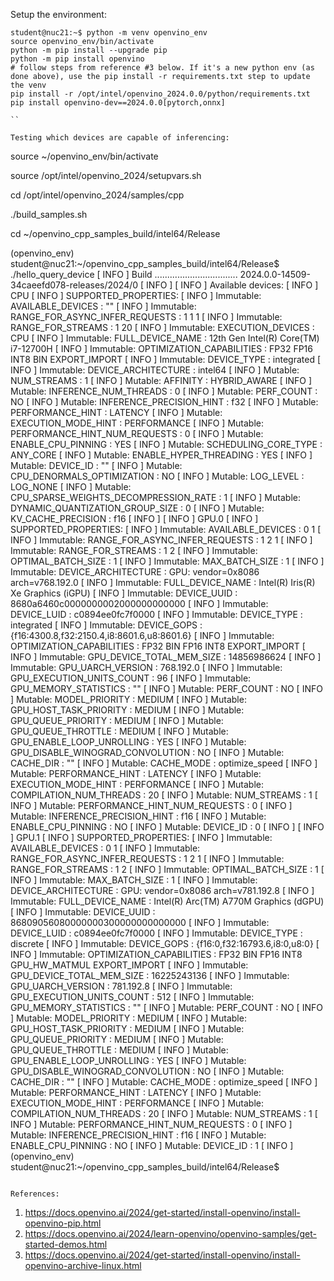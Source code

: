 Setup the environment:

```
student@nuc21:~$ python -m venv openvino_env
source openvino_env/bin/activate
python -m pip install --upgrade pip
python -m pip install openvino
# follow steps from reference #3 below. If it's a new python env (as done above), use the pip install -r requirements.txt step to update the venv
pip install -r /opt/intel/openvino_2024.0.0/python/requirements.txt
pip install openvino-dev==2024.0.0[pytorch,onnx]

``

Testing which devices are capable of inferencing:
```
source ~/openvino_env/bin/activate

source /opt/intel/openvino_2024/setupvars.sh

cd /opt/intel/openvino_2024/samples/cpp

./build_samples.sh

cd ~/openvino_cpp_samples_build/intel64/Release

(openvino_env) student@nuc21:~/openvino_cpp_samples_build/intel64/Release$ ./hello_query_device
[ INFO ] Build ................................. 2024.0.0-14509-34caeefd078-releases/2024/0
[ INFO ]
[ INFO ] Available devices:
[ INFO ] CPU
[ INFO ]        SUPPORTED_PROPERTIES:
[ INFO ]                Immutable: AVAILABLE_DEVICES : ""
[ INFO ]                Immutable: RANGE_FOR_ASYNC_INFER_REQUESTS : 1 1 1
[ INFO ]                Immutable: RANGE_FOR_STREAMS : 1 20
[ INFO ]                Immutable: EXECUTION_DEVICES : CPU
[ INFO ]                Immutable: FULL_DEVICE_NAME : 12th Gen Intel(R) Core(TM) i7-12700H
[ INFO ]                Immutable: OPTIMIZATION_CAPABILITIES : FP32 FP16 INT8 BIN EXPORT_IMPORT
[ INFO ]                Immutable: DEVICE_TYPE : integrated
[ INFO ]                Immutable: DEVICE_ARCHITECTURE : intel64
[ INFO ]                Mutable: NUM_STREAMS : 1
[ INFO ]                Mutable: AFFINITY : HYBRID_AWARE
[ INFO ]                Mutable: INFERENCE_NUM_THREADS : 0
[ INFO ]                Mutable: PERF_COUNT : NO
[ INFO ]                Mutable: INFERENCE_PRECISION_HINT : f32
[ INFO ]                Mutable: PERFORMANCE_HINT : LATENCY
[ INFO ]                Mutable: EXECUTION_MODE_HINT : PERFORMANCE
[ INFO ]                Mutable: PERFORMANCE_HINT_NUM_REQUESTS : 0
[ INFO ]                Mutable: ENABLE_CPU_PINNING : YES
[ INFO ]                Mutable: SCHEDULING_CORE_TYPE : ANY_CORE
[ INFO ]                Mutable: ENABLE_HYPER_THREADING : YES
[ INFO ]                Mutable: DEVICE_ID : ""
[ INFO ]                Mutable: CPU_DENORMALS_OPTIMIZATION : NO
[ INFO ]                Mutable: LOG_LEVEL : LOG_NONE
[ INFO ]                Mutable: CPU_SPARSE_WEIGHTS_DECOMPRESSION_RATE : 1
[ INFO ]                Mutable: DYNAMIC_QUANTIZATION_GROUP_SIZE : 0
[ INFO ]                Mutable: KV_CACHE_PRECISION : f16
[ INFO ]
[ INFO ] GPU.0
[ INFO ]        SUPPORTED_PROPERTIES:
[ INFO ]                Immutable: AVAILABLE_DEVICES : 0 1
[ INFO ]                Immutable: RANGE_FOR_ASYNC_INFER_REQUESTS : 1 2 1
[ INFO ]                Immutable: RANGE_FOR_STREAMS : 1 2
[ INFO ]                Immutable: OPTIMAL_BATCH_SIZE : 1
[ INFO ]                Immutable: MAX_BATCH_SIZE : 1
[ INFO ]                Immutable: DEVICE_ARCHITECTURE : GPU: vendor=0x8086 arch=v768.192.0
[ INFO ]                Immutable: FULL_DEVICE_NAME : Intel(R) Iris(R) Xe Graphics (iGPU)
[ INFO ]                Immutable: DEVICE_UUID : 8680a6460c0000000002000000000000
[ INFO ]                Immutable: DEVICE_LUID : c0894ee0fc7f0000
[ INFO ]                Immutable: DEVICE_TYPE : integrated
[ INFO ]                Immutable: DEVICE_GOPS : {f16:4300.8,f32:2150.4,i8:8601.6,u8:8601.6}
[ INFO ]                Immutable: OPTIMIZATION_CAPABILITIES : FP32 BIN FP16 INT8 EXPORT_IMPORT
[ INFO ]                Immutable: GPU_DEVICE_TOTAL_MEM_SIZE : 14856986624
[ INFO ]                Immutable: GPU_UARCH_VERSION : 768.192.0
[ INFO ]                Immutable: GPU_EXECUTION_UNITS_COUNT : 96
[ INFO ]                Immutable: GPU_MEMORY_STATISTICS : ""
[ INFO ]                Mutable: PERF_COUNT : NO
[ INFO ]                Mutable: MODEL_PRIORITY : MEDIUM
[ INFO ]                Mutable: GPU_HOST_TASK_PRIORITY : MEDIUM
[ INFO ]                Mutable: GPU_QUEUE_PRIORITY : MEDIUM
[ INFO ]                Mutable: GPU_QUEUE_THROTTLE : MEDIUM
[ INFO ]                Mutable: GPU_ENABLE_LOOP_UNROLLING : YES
[ INFO ]                Mutable: GPU_DISABLE_WINOGRAD_CONVOLUTION : NO
[ INFO ]                Mutable: CACHE_DIR : ""
[ INFO ]                Mutable: CACHE_MODE : optimize_speed
[ INFO ]                Mutable: PERFORMANCE_HINT : LATENCY
[ INFO ]                Mutable: EXECUTION_MODE_HINT : PERFORMANCE
[ INFO ]                Mutable: COMPILATION_NUM_THREADS : 20
[ INFO ]                Mutable: NUM_STREAMS : 1
[ INFO ]                Mutable: PERFORMANCE_HINT_NUM_REQUESTS : 0
[ INFO ]                Mutable: INFERENCE_PRECISION_HINT : f16
[ INFO ]                Mutable: ENABLE_CPU_PINNING : NO
[ INFO ]                Mutable: DEVICE_ID : 0
[ INFO ]
[ INFO ] GPU.1
[ INFO ]        SUPPORTED_PROPERTIES:
[ INFO ]                Immutable: AVAILABLE_DEVICES : 0 1
[ INFO ]                Immutable: RANGE_FOR_ASYNC_INFER_REQUESTS : 1 2 1
[ INFO ]                Immutable: RANGE_FOR_STREAMS : 1 2
[ INFO ]                Immutable: OPTIMAL_BATCH_SIZE : 1
[ INFO ]                Immutable: MAX_BATCH_SIZE : 1
[ INFO ]                Immutable: DEVICE_ARCHITECTURE : GPU: vendor=0x8086 arch=v781.192.8
[ INFO ]                Immutable: FULL_DEVICE_NAME : Intel(R) Arc(TM) A770M Graphics (dGPU)
[ INFO ]                Immutable: DEVICE_UUID : 86809056080000000300000000000000
[ INFO ]                Immutable: DEVICE_LUID : c0894ee0fc7f0000
[ INFO ]                Immutable: DEVICE_TYPE : discrete
[ INFO ]                Immutable: DEVICE_GOPS : {f16:0,f32:16793.6,i8:0,u8:0}
[ INFO ]                Immutable: OPTIMIZATION_CAPABILITIES : FP32 BIN FP16 INT8 GPU_HW_MATMUL EXPORT_IMPORT
[ INFO ]                Immutable: GPU_DEVICE_TOTAL_MEM_SIZE : 16225243136
[ INFO ]                Immutable: GPU_UARCH_VERSION : 781.192.8
[ INFO ]                Immutable: GPU_EXECUTION_UNITS_COUNT : 512
[ INFO ]                Immutable: GPU_MEMORY_STATISTICS : ""
[ INFO ]                Mutable: PERF_COUNT : NO
[ INFO ]                Mutable: MODEL_PRIORITY : MEDIUM
[ INFO ]                Mutable: GPU_HOST_TASK_PRIORITY : MEDIUM
[ INFO ]                Mutable: GPU_QUEUE_PRIORITY : MEDIUM
[ INFO ]                Mutable: GPU_QUEUE_THROTTLE : MEDIUM
[ INFO ]                Mutable: GPU_ENABLE_LOOP_UNROLLING : YES
[ INFO ]                Mutable: GPU_DISABLE_WINOGRAD_CONVOLUTION : NO
[ INFO ]                Mutable: CACHE_DIR : ""
[ INFO ]                Mutable: CACHE_MODE : optimize_speed
[ INFO ]                Mutable: PERFORMANCE_HINT : LATENCY
[ INFO ]                Mutable: EXECUTION_MODE_HINT : PERFORMANCE
[ INFO ]                Mutable: COMPILATION_NUM_THREADS : 20
[ INFO ]                Mutable: NUM_STREAMS : 1
[ INFO ]                Mutable: PERFORMANCE_HINT_NUM_REQUESTS : 0
[ INFO ]                Mutable: INFERENCE_PRECISION_HINT : f16
[ INFO ]                Mutable: ENABLE_CPU_PINNING : NO
[ INFO ]                Mutable: DEVICE_ID : 1
[ INFO ]
(openvino_env) student@nuc21:~/openvino_cpp_samples_build/intel64/Release$
```

References:
```
1. https://docs.openvino.ai/2024/get-started/install-openvino/install-openvino-pip.html
2. https://docs.openvino.ai/2024/learn-openvino/openvino-samples/get-started-demos.html
3. https://docs.openvino.ai/2024/get-started/install-openvino/install-openvino-archive-linux.html
```

